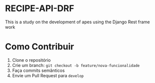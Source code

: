 # RECIPE-API-DRF
This is a study on the development of apes using the Django Rest frame work


# Como Contribuir

1. Clone o repositório
2. Crie um branch: `git checkout -b feature/nova-funcionalidade`
3. Faça commits semânticos
4. Envie um Pull Request para `develop`
